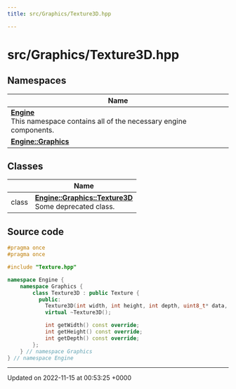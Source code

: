 ```yaml
---
title: src/Graphics/Texture3D.hpp

---
```


# src/Graphics/Texture3D.hpp



## Namespaces

| Name           |
| -------------- |
| **[Engine](/namespaces/namespaceEngine.md)** <br>This namespace contains all of the necessary engine components.  |
| **[Engine::Graphics](/namespaces/namespaceEngine_1_1Graphics.md)**  |

## Classes

|                | Name           |
| -------------- | -------------- |
| class | **[Engine::Graphics::Texture3D](/classes/classEngine_1_1Graphics_1_1Texture3D.md)** <br>Some deprecated class.  |




## Source code

```cpp
#pragma once
#pragma once

#include "Texture.hpp"

namespace Engine {
    namespace Graphics {
        class Texture3D : public Texture {
          public:
            Texture3D(int width, int height, int depth, uint8_t* data, Texture::Type type = Texture::Type::RGBA8);
            virtual ~Texture3D();

            int getWidth() const override;
            int getHeight() const override;
            int getDepth() const override;
        };
    } // namespace Graphics
} // namespace Engine
```


-------------------------------

Updated on 2022-11-15 at 00:53:25 +0000
